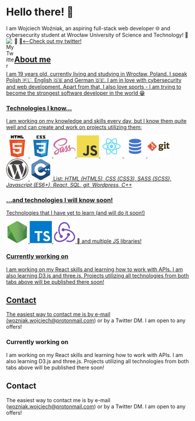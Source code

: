 # Hello there! 👋
I am Wojciech Woźniak, an aspiring full-stack web developer 🌐 and cybersecurity student at Wrocław University of Science and Technology! 🏫
᲼
<a href="https://twitter.com/woj_wozniak">
  <img align="left" alt="My Twitter" width="22px" src="https://raw.githubusercontent.com/peterthehan/peterthehan/master/assets/twitter.svg" />᲼<--Check out my twitter!

##  About me
I am 19 years old, currently living and studying in Wrocław, Poland. I speak Polish 🇵🇱, English 🇬🇧 and German 🇩🇪. I am in love with cybersecurity and web development. Apart from that, I also love sports - I am trying to become the strongest software developer in the world 😁


### Technologies I know...   

I am working on my knowledge and skills every day, but I know them quite well and can create and work on projects utilizing them:

<img height="60" src="https://raw.githubusercontent.com/github/explore/80688e429a7d4ef2fca1e82350fe8e3517d3494d/topics/html/html.png" alt="HTML5 logo"> <img height="60" src="https://raw.githubusercontent.com/github/explore/80688e429a7d4ef2fca1e82350fe8e3517d3494d/topics/css/css.png" alt="CSS3 logo"> <img height="60" src="https://raw.githubusercontent.com/github/explore/80688e429a7d4ef2fca1e82350fe8e3517d3494d/topics/sass/sass.png" alt="SASS logo"> <img height="60" src="https://raw.githubusercontent.com/github/explore/80688e429a7d4ef2fca1e82350fe8e3517d3494d/topics/javascript/javascript.png" alt ="Javascript logo"> <img height="60" src="https://raw.githubusercontent.com/github/explore/80688e429a7d4ef2fca1e82350fe8e3517d3494d/topics/react/react.png" alt ="React logo"> <img height="60" src="https://raw.githubusercontent.com/github/explore/80688e429a7d4ef2fca1e82350fe8e3517d3494d/topics/sql/sql.png" alt="SQL logo"> <img height="60" src="https://raw.githubusercontent.com/github/explore/80688e429a7d4ef2fca1e82350fe8e3517d3494d/topics/git/git.png" alt="GIT logo"> <img height="60" src="https://raw.githubusercontent.com/github/explore/80688e429a7d4ef2fca1e82350fe8e3517d3494d/topics/wordpress/wordpress.png" alt="WordPress logo"> <img height="60" src="https://raw.githubusercontent.com/github/explore/80688e429a7d4ef2fca1e82350fe8e3517d3494d/topics/cpp/cpp.png" alt ="C++ logo">
List: 
_HTML (HTML5), CSS (CSS3), SASS (SCSS), Javascript (ES6+), React, SQL, git, Wordpress, C++_

### ...and technologies I will know soon!
Technologies that I have yet to learn (and will do it soon!)

<img height="60" src="https://raw.githubusercontent.com/github/explore/80688e429a7d4ef2fca1e82350fe8e3517d3494d/topics/nodejs/nodejs.png" alt ="Node.js logo">
<img height="60" src="https://raw.githubusercontent.com/github/explore/80688e429a7d4ef2fca1e82350fe8e3517d3494d/topics/typescript/typescript.png" alt ="Typescript logo">
<img height="60" src="https://raw.githubusercontent.com/github/explore/80688e429a7d4ef2fca1e82350fe8e3517d3494d/topics/redux/redux.png" alt ="Typescript logo"> 
᲼ and multiple JS libraries!

### Currently working on
I am working on my React skills and learning how to work with APIs. I am also learning D3.js and three.js. Projects utilizing all technologies from both tabs above will be published there soon!

## Contact 
The easiest way to contact me is by e-mail (wozniak.wojciech@protonmail.com) or by a Twitter DM. I am open to any offers!


### Currently working on
I am working on my React skills and learning how to work with APIs. I am also learning D3.js and three.js. Projects utilizing all technologies from both tabs above will be published there soon!

## Contact 
The easiest way to contact me is by e-mail (wozniak.wojciech@protonmail.com) or by a Twitter DM. I am open to any offers!
